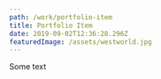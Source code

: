```yaml
---
path: /work/portfolio-item
title: Portfolio Item
date: 2019-09-02T12:36:28.296Z
featuredImage: /assets/westworld.jpg
---
```

Some text
